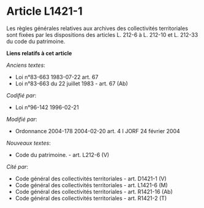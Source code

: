 # Article L1421-1

Les règles générales relatives aux archives des collectivités territoriales sont fixées par les dispositions des articles L.
212-6 à L. 212-10 et L. 212-33 du code du patrimoine.

**Liens relatifs à cet article**

_Anciens textes_:

  - Loi n°83-663 1983-07-22 art. 67
  - Loi n°83-663 du 22 juillet 1983 - art. 67 (Ab)

_Codifié par_:

  - Loi n°96-142 1996-02-21

_Modifié par_:

  - Ordonnance 2004-178 2004-02-20 art. 4 I JORF 24 février 2004

_Nouveaux textes_:

  - Code du patrimoine. - art. L212-6 (V)

_Cité par_:

  - Code général des collectivités territoriales - art. D1421-1 (V)
  - Code général des collectivités territoriales - art. L1421-6 (M)
  - Code général des collectivités territoriales - art. R1421-16 (Ab)
  - Code général des collectivités territoriales - art. R1421-2 (T)

